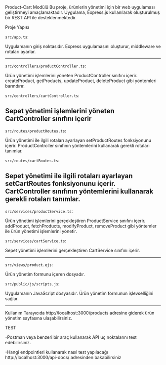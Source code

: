 Product-Cart Modülü
Bu proje, ürünlerin yönetimi için bir web uygulaması geliştirmeyi amaçlamaktadır. Uygulama, Express.js kullanılarak oluşturulmuş bir REST API ile desteklenmektedir.

Proje Yapısı

`src/app.ts`: 

Uygulamanın giriş noktasıdır. Express uygulamasını oluşturur, middleware ve rotaları ayarlar.

----
`src/controllers/productController.ts`: 

Ürün yönetimi işlemlerini yöneten ProductController sınıfını içerir. createProduct, getProducts, updateProduct, deleteProduct gibi yöntemleri barındırır.

`src/controllers/cartController.ts`: 

Sepet yönetimi işlemlerini yöneten CartController sınıfını içerir
-----

`src/routes/productRoutes.ts`: 

Ürün yönetimi ile ilgili rotaları ayarlayan setProductRoutes fonksiyonunu içerir. ProductController sınıfının yöntemlerini kullanarak gerekli rotaları tanımlar.

`src/routes/cartRoutes.ts`: 

Sepet yönetimi ile ilgili rotaları ayarlayan setCartRoutes fonksiyonunu içerir. CartController sınıfının yöntemlerini kullanarak gerekli rotaları tanımlar.
-------

`src/services/productService.ts`: 

Ürün yönetimi işlemlerini gerçekleştiren ProductService sınıfını içerir. addProduct, fetchProducts, modifyProduct, removeProduct gibi yöntemler ile ürün yönetimi işlemlerini yönetir.

`src/services/cartService.ts`: 

Sepet yönetimi işlemlerini gerçekleştiren CartService sınıfını içerir. 

--------
`src/views/product.ejs`: 

Ürün yönetim formunu içeren dosyadır.


`src/public/js/scripts.js`: 

Uygulamanın JavaScript dosyasıdır. Ürün yönetim formunun işlevselliğini sağlar.

------------------

Kullanım
Tarayıcıda http://localhost:3000/products adresine giderek ürün yönetim sayfasına ulaşabilirsiniz.

TEST

-Postman veya benzeri bir araç kullanarak API uç noktalarını test edebilirsiniz.

-Hangi endpointleri kullanarak nasıl test yapılacağı http://localhost:3000/api-docs/   adresinden bakabilirsiniz
